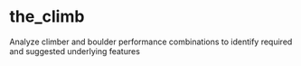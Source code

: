 # the_climb
Analyze climber and boulder performance combinations to identify required and suggested underlying features
